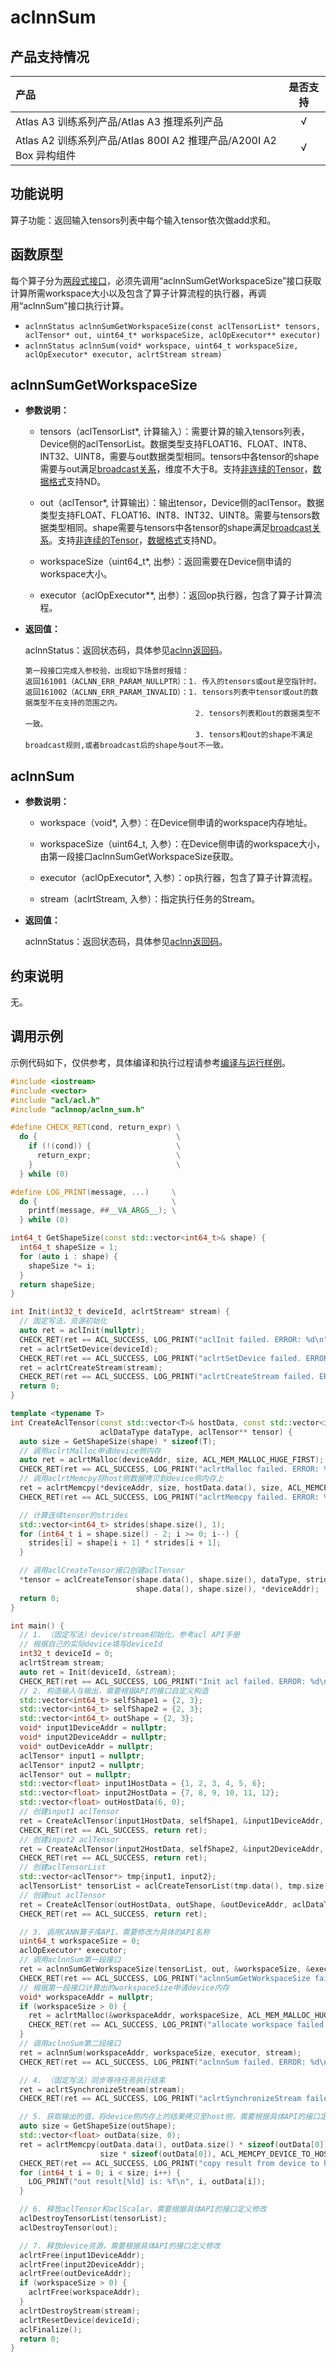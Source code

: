 # aclnnSum


## 产品支持情况
| 产品                                                         |  是否支持   |
| :----------------------------------------------------------- |:-------:|
| <term>Atlas A3 训练系列产品/Atlas A3 推理系列产品</term>     |    √    |
| <term>Atlas A2 训练系列产品/Atlas 800I A2 推理产品/A200I A2 Box 异构组件</term> |    √    |

## 功能说明

算子功能：返回输入tensors列表中每个输入tensor依次做add求和。

## 函数原型

每个算子分为[两段式接口](common/两段式接口.md)，必须先调用“aclnnSumGetWorkspaceSize”接口获取计算所需workspace大小以及包含了算子计算流程的执行器，再调用“aclnnSum”接口执行计算。

- `aclnnStatus aclnnSumGetWorkspaceSize(const aclTensorList* tensors, aclTensor* out, uint64_t* workspaceSize, aclOpExecutor** executor)`
- `aclnnStatus aclnnSum(void* workspace, uint64_t workspaceSize, aclOpExecutor* executor, aclrtStream stream)`

## aclnnSumGetWorkspaceSize

- **参数说明：**

  - tensors（aclTensorList*, 计算输入）：需要计算的输入tensors列表，Device侧的aclTensorList。数据类型支持FLOAT16、FLOAT、INT8、INT32、UINT8，需要与out数据类型相同。tensors中各tensor的shape需要与out满足[broadcast关系](common/broadcast关系.md)，维度不大于8。支持[非连续的Tensor](common/非连续的Tensor.md)，[数据格式](common/数据格式.md)支持ND。

  - out（aclTensor*, 计算输出）：输出tensor，Device侧的aclTensor。数据类型支持FLOAT、FLOAT16、INT8、INT32、UINT8。需要与tensors数据类型相同。shape需要与tensors中各tensor的shape满足[broadcast关系](common/broadcast关系.md)。支持[非连续的Tensor](common/非连续的Tensor.md)，[数据格式](common/数据格式.md)支持ND。

  - workspaceSize（uint64_t*, 出参）：返回需要在Device侧申请的workspace大小。

  - executor（aclOpExecutor**, 出参）：返回op执行器，包含了算子计算流程。


- **返回值：**

  aclnnStatus：返回状态码，具体参见[aclnn返回码](common/aclnn返回码.md)。

  ```
  第一段接口完成入参校验，出现如下场景时报错：
  返回161001（ACLNN_ERR_PARAM_NULLPTR）：1. 传入的tensors或out是空指针时。
  返回161002（ACLNN_ERR_PARAM_INVALID）：1. tensors列表中tensor或out的数据类型不在支持的范围之内。
                                        2. tensors列表和out的数据类型不一致。
                                        3. tensors和out的shape不满足broadcast规则,或者broadcast后的shape与out不一致。
  ```

## aclnnSum

- **参数说明：**

  - workspace（void*, 入参）：在Device侧申请的workspace内存地址。

  - workspaceSize（uint64_t, 入参）：在Device侧申请的workspace大小，由第一段接口aclnnSumGetWorkspaceSize获取。

  - executor（aclOpExecutor*, 入参）：op执行器，包含了算子计算流程。

  - stream（aclrtStream, 入参）：指定执行任务的Stream。


- **返回值：**

  aclnnStatus：返回状态码，具体参见[aclnn返回码](common/aclnn返回码.md)。

## 约束说明

无。

## 调用示例

示例代码如下，仅供参考，具体编译和执行过程请参考[编译与运行样例](common/编译与运行样例.md)。
```Cpp
#include <iostream>
#include <vector>
#include "acl/acl.h"
#include "aclnnop/aclnn_sum.h"

#define CHECK_RET(cond, return_expr) \
  do {                               \
    if (!(cond)) {                   \
      return_expr;                   \
    }                                \
  } while (0)

#define LOG_PRINT(message, ...)     \
  do {                              \
    printf(message, ##__VA_ARGS__); \
  } while (0)

int64_t GetShapeSize(const std::vector<int64_t>& shape) {
  int64_t shapeSize = 1;
  for (auto i : shape) {
    shapeSize *= i;
  }
  return shapeSize;
}

int Init(int32_t deviceId, aclrtStream* stream) {
  // 固定写法，资源初始化
  auto ret = aclInit(nullptr);
  CHECK_RET(ret == ACL_SUCCESS, LOG_PRINT("aclInit failed. ERROR: %d\n", ret); return ret);
  ret = aclrtSetDevice(deviceId);
  CHECK_RET(ret == ACL_SUCCESS, LOG_PRINT("aclrtSetDevice failed. ERROR: %d\n", ret); return ret);
  ret = aclrtCreateStream(stream);
  CHECK_RET(ret == ACL_SUCCESS, LOG_PRINT("aclrtCreateStream failed. ERROR: %d\n", ret); return ret);
  return 0;
}

template <typename T>
int CreateAclTensor(const std::vector<T>& hostData, const std::vector<int64_t>& shape, void** deviceAddr,
                    aclDataType dataType, aclTensor** tensor) {
  auto size = GetShapeSize(shape) * sizeof(T);
  // 调用aclrtMalloc申请device侧内存
  auto ret = aclrtMalloc(deviceAddr, size, ACL_MEM_MALLOC_HUGE_FIRST);
  CHECK_RET(ret == ACL_SUCCESS, LOG_PRINT("aclrtMalloc failed. ERROR: %d\n", ret); return ret);
  // 调用aclrtMemcpy将host侧数据拷贝到device侧内存上
  ret = aclrtMemcpy(*deviceAddr, size, hostData.data(), size, ACL_MEMCPY_HOST_TO_DEVICE);
  CHECK_RET(ret == ACL_SUCCESS, LOG_PRINT("aclrtMemcpy failed. ERROR: %d\n", ret); return ret);

  // 计算连续tensor的strides
  std::vector<int64_t> strides(shape.size(), 1);
  for (int64_t i = shape.size() - 2; i >= 0; i--) {
    strides[i] = shape[i + 1] * strides[i + 1];
  }

  // 调用aclCreateTensor接口创建aclTensor
  *tensor = aclCreateTensor(shape.data(), shape.size(), dataType, strides.data(), 0, aclFormat::ACL_FORMAT_ND,
                            shape.data(), shape.size(), *deviceAddr);
  return 0;
}

int main() {
  // 1. （固定写法）device/stream初始化，参考acl API手册
  // 根据自己的实际device填写deviceId
  int32_t deviceId = 0;
  aclrtStream stream;
  auto ret = Init(deviceId, &stream);
  CHECK_RET(ret == ACL_SUCCESS, LOG_PRINT("Init acl failed. ERROR: %d\n", ret); return ret);
  // 2. 构造输入与输出，需要根据API的接口自定义构造
  std::vector<int64_t> selfShape1 = {2, 3};
  std::vector<int64_t> selfShape2 = {2, 3};
  std::vector<int64_t> outShape = {2, 3};
  void* input1DeviceAddr = nullptr;
  void* input2DeviceAddr = nullptr;
  void* outDeviceAddr = nullptr;
  aclTensor* input1 = nullptr;
  aclTensor* input2 = nullptr;
  aclTensor* out = nullptr;
  std::vector<float> input1HostData = {1, 2, 3, 4, 5, 6};
  std::vector<float> input2HostData = {7, 8, 9, 10, 11, 12};
  std::vector<float> outHostData(6, 0);
  // 创建input1 aclTensor
  ret = CreateAclTensor(input1HostData, selfShape1, &input1DeviceAddr, aclDataType::ACL_FLOAT, &input1);
  CHECK_RET(ret == ACL_SUCCESS, return ret);
  // 创建input2 aclTensor
  ret = CreateAclTensor(input2HostData, selfShape2, &input2DeviceAddr, aclDataType::ACL_FLOAT, &input2);
  CHECK_RET(ret == ACL_SUCCESS, return ret);
  // 创建aclTensorList
  std::vector<aclTensor*> tmp{input1, input2};
  aclTensorList* tensorList = aclCreateTensorList(tmp.data(), tmp.size());
  // 创建out aclTensor
  ret = CreateAclTensor(outHostData, outShape, &outDeviceAddr, aclDataType::ACL_FLOAT, &out);
  CHECK_RET(ret == ACL_SUCCESS, return ret);

  // 3. 调用CANN算子库API，需要修改为具体的API名称
  uint64_t workspaceSize = 0;
  aclOpExecutor* executor;
  // 调用aclnnSum第一段接口
  ret = aclnnSumGetWorkspaceSize(tensorList, out, &workspaceSize, &executor);
  CHECK_RET(ret == ACL_SUCCESS, LOG_PRINT("aclnnSumGetWorkspaceSize failed. ERROR: %d\n", ret); return ret);
  // 根据第一段接口计算出的workspaceSize申请device内存
  void* workspaceAddr = nullptr;
  if (workspaceSize > 0) {
    ret = aclrtMalloc(&workspaceAddr, workspaceSize, ACL_MEM_MALLOC_HUGE_FIRST);
    CHECK_RET(ret == ACL_SUCCESS, LOG_PRINT("allocate workspace failed. ERROR: %d\n", ret); return ret);
  }
  // 调用aclnnSum第二段接口
  ret = aclnnSum(workspaceAddr, workspaceSize, executor, stream);
  CHECK_RET(ret == ACL_SUCCESS, LOG_PRINT("aclnnSum failed. ERROR: %d\n", ret); return ret);

  // 4. （固定写法）同步等待任务执行结束
  ret = aclrtSynchronizeStream(stream);
  CHECK_RET(ret == ACL_SUCCESS, LOG_PRINT("aclrtSynchronizeStream failed. ERROR: %d\n", ret); return ret);

  // 5. 获取输出的值，将device侧内存上的结果拷贝至host侧，需要根据具体API的接口定义修改
  auto size = GetShapeSize(outShape);
  std::vector<float> outData(size, 0);
  ret = aclrtMemcpy(outData.data(), outData.size() * sizeof(outData[0]), outDeviceAddr,
                    size * sizeof(outData[0]), ACL_MEMCPY_DEVICE_TO_HOST);
  CHECK_RET(ret == ACL_SUCCESS, LOG_PRINT("copy result from device to host failed. ERROR: %d\n", ret); return ret);
  for (int64_t i = 0; i < size; i++) {
    LOG_PRINT("out result[%ld] is: %f\n", i, outData[i]);
  }

  // 6. 释放aclTensor和aclScalar，需要根据具体API的接口定义修改
  aclDestroyTensorList(tensorList);
  aclDestroyTensor(out);

  // 7. 释放device资源，需要根据具体API的接口定义修改
  aclrtFree(input1DeviceAddr);
  aclrtFree(input2DeviceAddr);
  aclrtFree(outDeviceAddr);
  if (workspaceSize > 0) {
    aclrtFree(workspaceAddr);
  }
  aclrtDestroyStream(stream);
  aclrtResetDevice(deviceId);
  aclFinalize();
  return 0;
}
```
